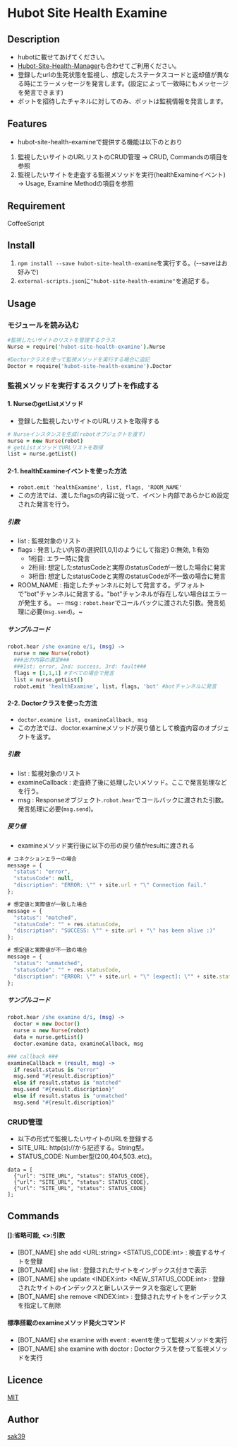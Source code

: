 # Hubot Site Health Examine

## Description
- hubotに載せてあげてください。
- [Hubot-Site-Health-Manager](https://github.com/l2tporg/hubot-site-health-manger)も合わせてご利用ください。
- 登録したurlの生死状態を監視し、想定したステータスコードと返却値が異なる時にエラーメッセージを発言します。(設定によって一致時にもメッセージを発言できます)
- ボットを招待したチャネルに対してのみ、ボットは監視情報を発言します。

## Features
- hubot-site-health-examineで提供する機能は以下のとおり
1. 監視したいサイトのURLリストのCRUD管理 -> CRUD, Commandsの項目を参照
2. 監視したいサイトを走査する監視メソッドを実行(healthExamineイベント) -> Usage, Examine Methodの項目を参照

## Requirement
CoffeeScript

## Install
1. `npm install --save hubot-site-health-examine`を実行する。(--saveはお好みで)
2. `external-scripts.json`に`"hubot-site-health-examine"`を追記する。

## Usage
### モジュールを読み込む
```coffeescript
#監視したいサイトのリストを管理するクラス
Nurse = require('hubot-site-health-examine').Nurse

#Doctorクラスを使って監視メソッドを実行する場合に追記
Doctor = require('hubot-site-health-examine').Doctor
```

### 監視メソッドを実行するスクリプトを作成する

#### 1. NurseのgetListメソッド
- 登録した監視したいサイトのURLリストを取得する
```coffeescript
# Nurseインスタンスを生成(robotオブジェクトを渡す)
nurse = new Nurse(robot)
# getListメソッドでURLリストを取得
list = nurse.getList()
```

#### 2-1. healthExamineイベントを使った方法
- `robot.emit 'healthExamine', list, flags, 'ROOM_NAME'`
- この方法では、渡したflagsの内容に従って、イベント内部であらかじめ設定された発言を行う。

##### 引数
- list : 監視対象のリスト
- flags : 発言したい内容の選択([1,0,1]のようにして指定) 0:無効, 1:有効
  - 1桁目: エラー時に発言
  - 2桁目: 想定したstatusCodeと実際のstatusCodeが一致した場合に発言
  - 3桁目: 想定したstatusCodeと実際のstatusCodeが不一致の場合に発言
- ROOM_NAME : 指定したチャンネルに対して発言する。デフォルトで"bot"チャンネルに発言する。"bot"チャンネルが存在しない場合はエラーが発生する。
~- msg : `robot.hear`でコールバックに渡された引数。発言処理に必要(`msg.send`)。~

##### サンプルコード
```coffeescript
robot.hear /she examine e/i, (msg) ->
  nurse = new Nurse(robot)
  ###出力内容の選定###
  ###1st: error, 2nd: success, 3rd: fault###
  flags = [1,1,1] #すべての場合で発言
  list = nurse.getList()
  robot.emit 'healthExamine', list, flags, 'bot' #botチャンネルに発言
```

#### 2-2. Doctorクラスを使った方法
- `doctor.examine list, examineCallback, msg`
- この方法では、doctor.examineメソッドが戻り値として検査内容のオブジェクトを返す。

##### 引数
- list : 監視対象のリスト
- examineCallback : 走査終了後に処理したいメソッド。ここで発言処理などを行う。
- msg : Responseオブジェクト.`robot.hear`でコールバックに渡された引数。発言処理に必要(`msg.send`)。

##### 戻り値
- examineメソッド実行後に以下の形の戻り値がresultに渡される
```javascript
# コネクションエラーの場合
message = {
  "status": "error",
  "statusCode": null,
  "discription": "ERROR: \"" + site.url + "\" Connection fail."
};

# 想定値と実際値が一致した場合
message = {
  "status": "matched",
  "statusCode": "" + res.statusCode,
  "discription": "SUCCESS: \"" + site.url + "\" has been alive :)"
};

# 想定値と実際値が不一致の場合
message = {
  "status": "unmatched",
  "statusCode": "" + res.statusCode,
  "discription": "ERROR: \"" + site.url + "\" [expect]: \"" + site.status + "\", [actual]: \"" + res.statusCode + "\""
};
```

##### サンプルコード
```coffeescript
robot.hear /she examine d/i, (msg) ->
  doctor = new Doctor()
  nurse = new Nurse(robot)
  data = nurse.getList()
  doctor.examine data, examineCallback, msg

### callback ###
examineCallback = (result, msg) ->
  if result.status is "error"
  msg.send "#{result.discription}"
  else if result.status is "matched"
  msg.send "#{result.discription}"
  else if result.status is "unmatched"
  msg.send "#{result.discription}"
```

### CRUD管理
- 以下の形式で監視したいサイトのURLを登録する
- SITE_URL: http(s)://から記述する。String型。
- STATUS_CODE: Number型(200,404,503..etc)。
```
data = [
  {"url": "SITE_URL", "status": STATUS_CODE},
  {"url": "SITE_URL", "status": STATUS_CODE},
  {"url": "SITE_URL", "status": STATUS_CODE}
];
```

## Commands

#### []:省略可能, <>:引数
- [BOT_NAME] she add \<URL:string\> \<STATUS_CODE:int\> : 検査するサイトを登録
- [BOT_NAME] she list : 登録されたサイトをインデックス付きで表示
- [BOT_NAME] she update \<INDEX:int\> \<NEW_STATUS_CODE:int\> : 登録されたサイトのインデックスと新しいステータスを指定して更新
- [BOT_NAME] she remove \<INDEX:int\> : 登録されたサイトをインデックスを指定して削除

#### 標準搭載のexamineメソッド発火コマンド
- [BOT_NAME] she examine with event : eventを使って監視メソッドを実行
- [BOT_NAME] she examine with doctor : Doctorクラスを使って監視メソッドを実行

## Licence

[MIT](https://github.com/sak39)

## Author

[sak39](https://github.com/sak39)

